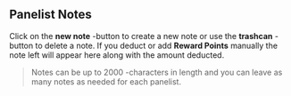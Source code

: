 ## Panelist Notes
Click on the **new note** -button to create a new note or use the **trashcan** -button to delete a note. If you deduct or add **Reward Points** manually the note left will appear here along with the amount deducted. 

> Notes can be up to 2000 -characters in length and you can leave as many notes as needed for each panelist.
